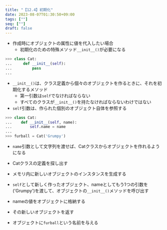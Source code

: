 ```yaml
---
title: "【12.4】初期化"
date: 2023-08-07T01:30:50+09:00
tags: [""]
seq: [""]
draft: false
---
```


- 作成時にオブジェクトの属性に値を代入したい場合
  - 初期化のための特殊メソッド`__init__()`が必要になる

```python
>>> class Cat:
...     def __init__(self):
...         pass
...
```

- `__init__()`は、クラス定義から個々のオブジェクトを作るときに、それを初期化するメソッド
  - 第一引数は`self`でなければならない
  - すべてのクラスが`__init__()`を持たなければならないわけではない
- `self`引数は、作られた個別のオブジェクト自体を参照する

```python
>>> class Cat:
...    def __init__(self, name):
...        self.name = name
...
>>> furball = Cat('Grumpy')
```

- `name`引数として文字列を渡せば、Catクラスからオブジェクトを作れるようになる

- Catクラスの定義を探し出す
- メモリ内に新しいオブジェクトのインスタンスを生成する
- `self`として新しく作ったオブジェクト、nameとしてもう1つの引数を('Grumpy')を渡して、オブジェクトの`__init__()`メソッドを呼び出す
- nameの値をオブジェクトに格納する
- その新しいオブジェクトを返す
- オブジェクトに`furball`という名前を与える